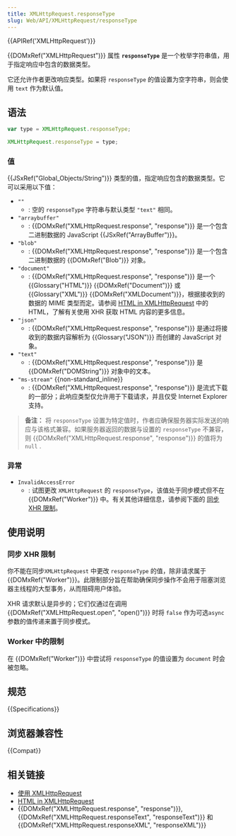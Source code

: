 ```yaml
---
title: XMLHttpRequest.responseType
slug: Web/API/XMLHttpRequest/responseType
---
```


{{APIRef('XMLHttpRequest')}}

{{DOMxRef("XMLHttpRequest")}} 属性 **`responseType`** 是一个枚举字符串值，用于指定响应中包含的数据类型。

它还允许作者更改响应类型。如果将 `responseType` 的值设置为空字符串，则会使用 `text` 作为默认值。

## 语法

```js
var type = XMLHttpRequest.responseType;

XMLHttpRequest.responseType = type;
```

### 值

{{JSxRef("Global_Objects/String")}} 类型的值，指定响应包含的数据类型。它可以采用以下值：

- `""`
  - : 空的 `responseType` 字符串与默认类型 `"text"` 相同。
- `"arraybuffer"`
  - : {{DOMxRef("XMLHttpRequest.response", "response")}} 是一个包含二进制数据的 JavaScript {{JSxRef("ArrayBuffer")}}。
- `"blob"`
  - : {{DOMxRef("XMLHttpRequest.response", "response")}} 是一个包含二进制数据的 {{DOMxRef("Blob")}} 对象。
- `"document"`
  - : {{DOMxRef("XMLHttpRequest.response", "response")}} 是一个 {{Glossary("HTML")}} {{DOMxRef("Document")}} 或 {{Glossary("XML")}} {{DOMxRef("XMLDocument")}}，根据接收到的数据的 MIME 类型而定。请参阅 [HTML in XMLHttpRequest](/zh-CN/docs/Web/API/XMLHttpRequest/HTML_in_XMLHttpRequest) 中的 HTML，了解有关使用 XHR 获取 HTML 内容的更多信息。
- `"json"`
  - : {{DOMxRef("XMLHttpRequest.response", "response")}} 是通过将接收到的数据内容解析为 {{Glossary("JSON")}} 而创建的 JavaScript 对象。
- `"text"`
  - : {{DOMxRef("XMLHttpRequest.response", "response")}} 是 {{DOMxRef("DOMString")}} 对象中的文本。
- `"ms-stream"` {{non-standard_inline}}
  - : {{DOMxRef("XMLHttpRequest.response", "response")}} 是流式下载的一部分；此响应类型仅允许用于下载请求，并且仅受 Internet Explorer 支持。

> **备注：** 将 `responseType` 设置为特定值时，作者应确保服务器实际发送的响应与该格式兼容。如果服务器返回的数据与设置的 `responseType` 不兼容，则 {{DOMxRef("XMLHttpRequest.response", "response")}} 的值将为`null` .

### 异常

- `InvalidAccessError`
  - : 试图更改 `XMLHttpRequest` 的 `responseType`，该值处于同步模式但不在 {{DOMxRef("Worker")}} 中。有关其他详细信息，请参阅下面的 [同步 XHR 限制](#synchronous_xhr_restrictions)。

## 使用说明

### 同步 XHR 限制

你不能在同步`XMLHttpRequest` 中更改 `responseType` 的值，除非请求属于 {{DOMxRef("Worker")}}。此限制部分旨在帮助确保同步操作不会用于阻塞浏览器主线程的大型事务，从而阻碍用户体验。

XHR 请求默认是异步的；它们仅通过在调用 {{DOMxRef("XMLHttpRequest.open", "open()")}} 时将 `false` 作为可选`async` 参数的值传递来置于同步模式。

### Worker 中的限制

在 {{DOMxRef("Worker")}} 中尝试将 `responseType` 的值设置为 `document` 时会被忽略。

## 规范

{{Specifications}}

## 浏览器兼容性

{{Compat}}

## 相关链接

- [使用 XMLHttpRequest](/zh-CN/docs/Web/API/XMLHttpRequest/Using_XMLHttpRequest)
- [HTML in XMLHttpRequest](/zh-CN/docs/Web/API/XMLHttpRequest/HTML_in_XMLHttpRequest)
- {{DOMxRef("XMLHttpRequest.response", "response")}}, {{DOMxRef("XMLHttpRequest.responseText", "responseText")}} 和 {{DOMxRef("XMLHttpRequest.responseXML", "responseXML")}}
